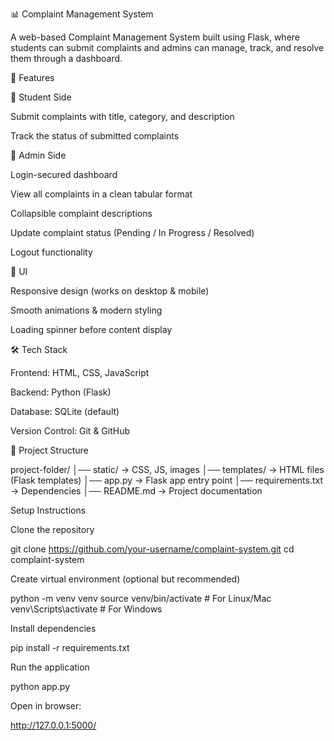 📊 Complaint Management System

A web-based Complaint Management System built using Flask, where students can submit complaints and admins can manage, track, and resolve them through a dashboard.

🚀 Features

📝 Student Side

Submit complaints with title, category, and description

Track the status of submitted complaints

🔑 Admin Side

Login-secured dashboard

View all complaints in a clean tabular format

Collapsible complaint descriptions

Update complaint status (Pending / In Progress / Resolved)

Logout functionality

🎨 UI

Responsive design (works on desktop & mobile)

Smooth animations & modern styling

Loading spinner before content display

🛠️ Tech Stack

Frontend: HTML, CSS, JavaScript

Backend: Python (Flask)

Database: SQLite (default)

Version Control: Git & GitHub

📂 Project Structure

project-folder/
│── static/ → CSS, JS, images
│── templates/ → HTML files (Flask templates)
│── app.py → Flask app entry point
│── requirements.txt → Dependencies
│── README.md → Project documentation

Setup Instructions

Clone the repository

git clone https://github.com/your-username/complaint-system.git
cd complaint-system


Create virtual environment (optional but recommended)

python -m venv venv
source venv/bin/activate   # For Linux/Mac
venv\Scripts\activate      # For Windows


Install dependencies

pip install -r requirements.txt


Run the application

python app.py


Open in browser:

http://127.0.0.1:5000/